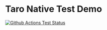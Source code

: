 # Taro Native Test Demo

[![Github Actions Test Status][github-actions]][github-actions-url]

[github-actions]: https://github.com/lovelope/taro-test/workflows/test/badge.svg
[github-actions-url]: https://github.com/lovelope/taro-test/actions?workflow=test
